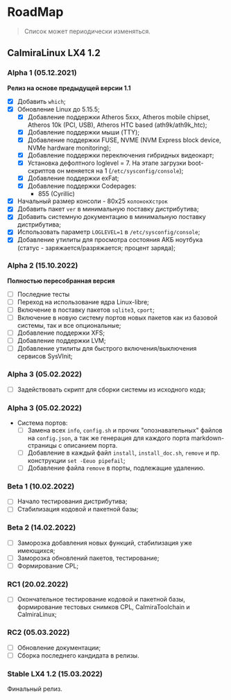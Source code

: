 # RoadMap

> Список может периодически изменяться.

## CalmiraLinux LX4 1.2

### Alpha 1 (05.12.2021)

**Релиз на основе предыдущей версии 1.1**

- [X] Добавить `which`;
- [X] Обновление Linux до 5.15.5;
    - [X] Добавление поддержки Atheros 5xxx, Atheros mobile chipset, Atheros 10k (PCI, USB), Atheros HTC based (ath9k/ath9k_htc);
    - [X] Добавление поддержки мыши (TTY);
    - [X] Добавление поддержки FUSE, NVME (NVM Express block device, NVMe hardware monitoring);
    - [X] Добавление поддержки переключения гибридных видеокарт;
    - [X] Установка дефолтного loglevel = 7. На этапе загрузки boot-скриптов он меняется на 1 (`/etc/sysconfig/console`);
    - [X] Добавление поддержки exFat;
    - [X] Добавление поддержки Codepages:
        - 855 (Cyrillic)
- [X] Начальный размер консоли - 80х25 `колонок`x`строк`
- [X] Добавить пакет `ver` в минимальную поставку дистрибутива;
- [X] Добавить системную документацию в минимальную поставку дистрибутива;
- [X] Использовать параметр `LOGLEVEL=1` в `/etc/sysconfig/console`;
- [X] Добавление утилиты для просмотра состояния АКБ ноутбука (статус - заряжается/разряжается; процент заряда);

### Alpha 2 (15.10.2022)

**Полностью пересобранная версия**

- [ ] Последние тесты
- [ ] Переход на использование ядра Linux-libre;
- [ ] Включение в поставку пакетов `sqlite3`, `cport`;
- [ ] Включение в новую систему портов новых пакетов как из базовой системы, так и все опциональные;
- [ ] Добавление поддержки XFS;
- [ ] Добавление поддержки LVM;
- [ ] Добавление утилиты для быстрого включения/выключения сервисов SysVInit;

### Alpha 3 (05.02.2022)

- [ ] Задействовать скрипт для сборки системы из исходного кода;

### Alpha 3 (05.02.2022)

- Система портов:
    - [ ] Замена всех `info`, `config.sh` и прочих "опознавательных" файлов на `config.json`, а так же генерация для каждого порта markdown-страницы с описанием порта.
    - [ ] Добавление в каждый файл `install`, `install_doc.sh`, `remove` и пр. конструкции `set -Eeuo pipefail`;
    - [ ] Добавление файла `remove` в порты, подлежащие удалению.

### Beta 1 (10.02.2022)

- [ ] Начало тестирования дистрибутива;
- [ ] Стабилизация кодовой и пакетной базы;

### Beta 2 (14.02.2022)

- [ ] Заморозка добавления новых функций, стабилизация уже имеющихся;
- [ ] Заморозка обновлений пакетов, тестирование;
- [ ] Формирование CPL;

### RC1 (20.02.2022)

- [ ] Окончательное тестирование кодовой и пакетной базы, формирование тестовых снимков CPL, CalmiraToolchain и CalmiraLinux;

### RC2 (05.03.2022)

- [ ] Обновление документации;
- [ ] Сборка последнего кандидата в релизы.

### Stable LX4 1.2 (15.03.2022)

Финальный релиз.
